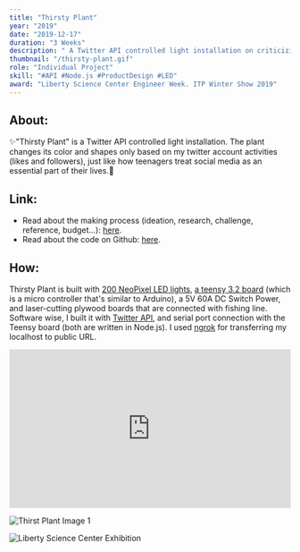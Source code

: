 ```yaml
---
title: "Thirsty Plant"
year: "2019"
date: "2019-12-17"
duration: "3 Weeks"
description: " A Twitter API controlled light installation on criticizing people's addiction of social media."
thumbnail: "/thirsty-plant.gif"
role: "Individual Project"
skill: "#API #Node.js #ProductDesign #LED"
award: "Liberty Science Center Engineer Week. ITP Winter Show 2019"
---
```


## About:

✨"Thirsty Plant" is a Twitter API controlled light installation. The plant changes its color and shapes only based on my twitter account activities (likes and followers), just like how teenagers treat social media as an essential part of their lives.🌱

## Link:

- Read about the making process (ideation, research, challenge, reference, budget...): [here](https://www.notion.so/zeyaoli/Full-Documentation-533c7355d0b146a284f5887fe8b94573).
- Read about the code on Github: [here](https://github.com/zeyaoli/thirsty-plant).

## How:

Thirsty Plant is built with [200 NeoPixel LED lights](https://www.amazon.com/ALITOVE-Addressable-Programmable-Waterproof-Raspberry/dp/B07FVR6W71?pd_rd_w=Xrm6G&pf_rd_p=dc5d20a9-bdae-4e7d-8edc-f16a5a74b8eb&pf_rd_r=6YHM85294784W6VETWC1&pd_rd_r=add01e9b-0c26-4c8f-83ae-1b936c976822&pd_rd_wg=kWLso&pd_rd_i=B07FVR6W71&ref_=pd_bap_d_rp_1_8_t), [a teensy 3.2 board](https://www.amazon.com/Teensy-3-2-with-pins/dp/B015QUPO5Y?pd_rd_w=Xrm6G&pf_rd_p=dc5d20a9-bdae-4e7d-8edc-f16a5a74b8eb&pf_rd_r=6YHM85294784W6VETWC1&pd_rd_r=add01e9b-0c26-4c8f-83ae-1b936c976822&pd_rd_wg=kWLso&pd_rd_i=B015QUPO5Y&ref_=pd_bap_d_rp_1_9_t) (which is a micro controller that's similar to Arduino), a 5V 60A DC Switch Power, and laser-cutting plywood boards that are connected with fishing line. Software wise, I built it with [Twitter API](https://developer.twitter.com/en/docs/basics/getting-started), and serial port connection with the Teensy board (both are written in Node.js). I used [ngrok](https://ngrok.com/) for transferring my localhost to public URL.

<div style="padding:56.25% 0 0 0;position:relative;"><iframe src="https://player.vimeo.com/video/381600338" style="position:absolute;top:0;left:0;width:100%;height:100%;" frameborder="0" allow="autoplay; fullscreen" allowfullscreen></iframe></div><script src="https://player.vimeo.com/api/player.js"></script>

![Thirst Plant Image 1](/thirsty-plant/thirsty_plant_1.jpg)

![Liberty Science Center Exhibition](/thirsty-plant/liberty_center.jpeg)
